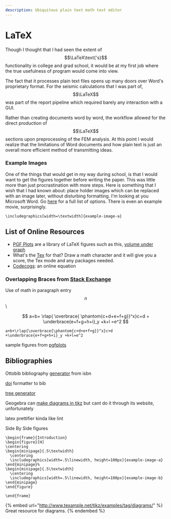 ```yaml
---
description: Ubiquitous plain text math text editor
---
```


# LaTeX

Though I thought that I had seen the extent of $$\LaTeX\text{'s}$$ functionality in college and grad school, it would be at my first job where the true usefulness of program would come into view.

The fact that it processes plain text files opens up many doors over Word's proprietary format. For the seismic calculations that I was part of, $$\LaTeX$$ was part of the report pipeline which required barely any interaction with a GUI.

Rather than creating documents word by word, the workflow allowed for the direct production of $$\LaTeX$$sections upon preprocessing of the FEM analysis. At this point I would realize that the limitations of Word documents and how plain text is just an overall more efficient method of transmitting ideas.&#x20;

### Example Images

One of the things that would get in my way during school, is that I would want to get the figures together before writing the paper. This was little more than just procrastination with more steps. Here is something that I wish that I had known about: place holder images which can be replaced with an image later, without disturbing formatting. I'm looking at you Microsoft Word. Go [here](https://ctan.math.washington.edu/tex-archive/macros/latex/contrib/mwe/) for a full list of options. There is even an example movie, surprisingly.&#x20;

```
\includegraphics[width=\textwidth]{example-image-a}
```

## List of Online Resources

* [PGF Plots](http://pgfplots.net/) are a library of LaTeX figures such as this, [volume under graph ](http://pgfplots.net/tikz/examples/fill-space-3d/)
* What's the [Tex](http://detexify.kirelabs.org/classify.html) for that? Draw a math character and it will give you a score, the Tex mode and any packages needed.&#x20;
* [Codecogs](https://latex.codecogs.com/eqneditor/editor.php): an online equation&#x20;

### Overlapping Braces from [Stack Exchange](https://tex.stackexchange.com/questions/12963/how-to-have-overlapping-under-braces-and-over-braces/12969)

Use of math in paragraph entry $$n$$\\&#x20;

$$
a+b+
\rlap{
\overbrace{
\phantom{c+d+e+f+g}}^x}c+d   
+
\underbrace{e+f+g+h+i}_y +k+l
=e^2
$$

```
a+b+\rlap{\overbrace{\phantom{c+d+e+f+g}}^x}c+d   
+\underbrace{e+f+g+h+i}_y +k+l=e^2
```





sample figures from [pgfplots](http://pgfplots.net/tikz/examples/)

## Bibliographies

Ottobib bibliography [generator](https://www.ottobib.com/) from isbn

[doi](https://citation.crosscite.org/) formatter to bib

[tree generator](https://lautgesetz.com/latreex/)

Geogebra can [make diagrams in tikz](https://www.overleaf.com/learn/latex/LaTeX_Graphics_using_TikZ:_A_Tutorial_for_Beginners_\(Part_2\)%E2%80%94Generating_TikZ_Code_from_GeoGebra) but cant do it through its website, unfortunately&#x20;

latex prettifier kinda like lint

Side By Side figures&#x20;

```
\begin{frame}{Introduction}
\begin{figure}[H]
\centering
\begin{minipage}{.5\textwidth}
  \centering
  \includegraphics[width=.5\linewidth, height=100px]{example-image-a}
\end{minipage}%
\begin{minipage}{.5\textwidth}
  \centering
  \includegraphics[width=.5\linewidth, height=100px]{example-image-b}
\end{minipage}
\end{figure}

\end{frame}
```







{% embed url="http://www.texample.net/tikz/examples/tag/diagrams/" %}
Great resource for diagrams.
{% endembed %}





